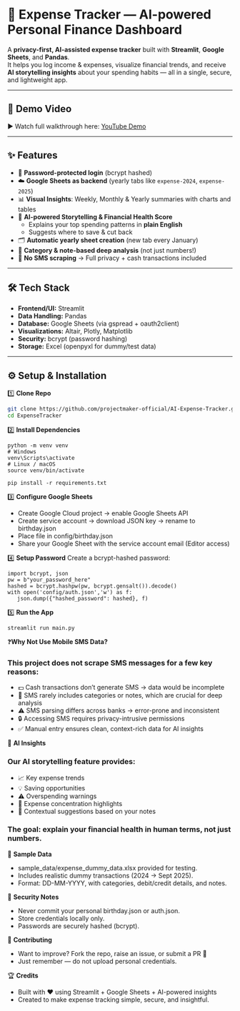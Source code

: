 # 💸 Expense Tracker — AI-powered Personal Finance Dashboard  

A **privacy-first, AI-assisted expense tracker** built with **Streamlit**, **Google Sheets**, and **Pandas**.  
It helps you log income & expenses, visualize financial trends, and receive **AI storytelling insights** about your spending habits — all in a single, secure, and lightweight app.

---

## 🎥 Demo Video
▶️ Watch full walkthrough here: [YouTube Demo](https://youtu.be/your_video_id)  

---

## ✨ Features
- 🔐 **Password-protected login** (bcrypt hashed)  
- ☁️ **Google Sheets as backend** (yearly tabs like `expense-2024`, `expense-2025`)  
- 📊 **Visual Insights**: Weekly, Monthly & Yearly summaries with charts and tables  
- 🧠 **AI-powered Storytelling & Financial Health Score**  
  - Explains your top spending patterns in **plain English**  
  - Suggests where to save & cut back  
- 🗂️ **Automatic yearly sheet creation** (new tab every January)  
- 🔎 **Category & note-based deep analysis** (not just numbers!)  
- 🚫 **No SMS scraping** → Full privacy + cash transactions included  

---

## 🛠️ Tech Stack
- **Frontend/UI:** Streamlit  
- **Data Handling:** Pandas  
- **Database:** Google Sheets (via gspread + oauth2client)  
- **Visualizations:** Altair, Plotly, Matplotlib  
- **Security:** bcrypt (password hashing)  
- **Storage:** Excel (openpyxl for dummy/test data)  


---

## ⚙️ Setup & Installation

1️⃣ **Clone Repo**
```bash
git clone https://github.com/projectmaker-official/AI-Expense-Tracker.git
cd ExpenseTracker
```
2️⃣ **Install Dependencies**
```
python -m venv venv
# Windows
venv\Scripts\activate
# Linux / macOS
source venv/bin/activate

pip install -r requirements.txt
```
3️⃣ **Configure Google Sheets**
 - Create Google Cloud project → enable Google Sheets API
 - Create service account → download JSON key → rename to birthday.json
 - Place file in config/birthday.json
 - Share your Google Sheet with the service account email (Editor access)

4️⃣ **Setup Password**
  Create a bcrypt-hashed password:
   ```
  import bcrypt, json
  pw = b"your_password_here"
  hashed = bcrypt.hashpw(pw, bcrypt.gensalt()).decode()
  with open('config/auth.json','w') as f:
      json.dump({"hashed_password": hashed}, f)
   ```
5️⃣ **Run the App**
```
streamlit run main.py
```
❓**Why Not Use Mobile SMS Data?**

### This project does not scrape SMS messages for a few key reasons:

 - 💵 Cash transactions don’t generate SMS → data would be incomplete
 - 📝 SMS rarely includes categories or notes, which are crucial for deep analysis
 - ⚠️ SMS parsing differs across banks → error-prone and inconsistent
 - 🔒 Accessing SMS requires privacy-intrusive permissions
 - ✅ Manual entry ensures clean, context-rich data for AI insights

🧠 **AI Insights**

### Our AI storytelling feature provides:

 - 📈 Key expense trends
 - 💡 Saving opportunities
 - ⚠️ Overspending warnings
 - 🎯 Expense concentration highlights
 - 🧩 Contextual suggestions based on your notes

### The goal: explain your financial health in human terms, not just numbers.

📁 **Sample Data**

 - sample_data/expense_dummy_data.xlsx provided for testing.
 - Includes realistic dummy transactions (2024 → Sept 2025).
 - Format: DD-MM-YYYY, with categories, debit/credit details, and notes.

🔐 **Security Notes**

 - Never commit your personal birthday.json or auth.json.
 - Store credentials locally only.
 - Passwords are securely hashed (bcrypt).

🤝 **Contributing**
 - Want to improve? Fork the repo, raise an issue, or submit a PR 🚀
 - Just remember — do not upload personal credentials.

🏆 **Credits**

 - Built with ❤️ using Streamlit + Google Sheets + AI-powered insights
 - Created to make expense tracking simple, secure, and insightful.
